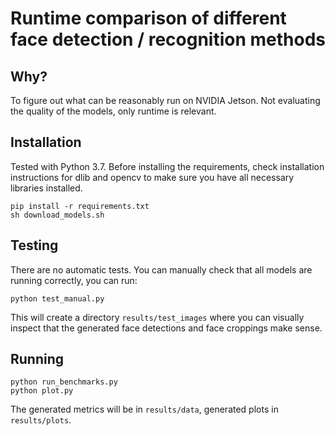 # Runtime comparison of different face detection / recognition methods

## Why?

To figure out what can be reasonably run on NVIDIA Jetson. Not evaluating the quality
of the models, only runtime is relevant.

## Installation

Tested with Python 3.7. Before installing the requirements, check installation instructions
for dlib and opencv to make sure you have all necessary libraries installed.

```
pip install -r requirements.txt
sh download_models.sh
```

## Testing

There are no automatic tests. You can manually check that all models are running correctly,
you can run:

`
python test_manual.py
`

This will create a directory `results/test_images` where you can visually inspect
that the generated face detections and face croppings make sense.

## Running

```
python run_benchmarks.py
python plot.py
```
The generated metrics will be in `results/data`, generated plots in `results/plots`.